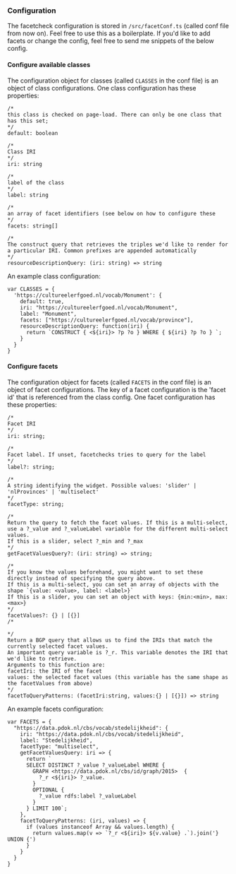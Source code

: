 ### Configuration

The facetcheck configuration is stored in `/src/facetConf.ts` (called conf file from now on). Feel free to use this as a boilerplate. If you'd like to add facets or change the config, feel free to send me snippets of the below config.

#### Configure available classes
The configuration object for classes (called `CLASSES` in the conf file) is an object of class configurations. One class configuration has these properties:
```
/*
this class is checked on page-load. There can only be one class that has this set;
*/
default: boolean

/*
Class IRI
*/
iri: string

/*
label of the class
*/
label: string

/*
an array of facet identifiers (see below on how to configure these
*/
facets: string[]

/*
The construct query that retrieves the triples we'd like to render for a particular IRI. Common prefixes are appended automatically
*/
resourceDescriptionQuery: (iri: string) => string
```

An example class configuration:

```
var CLASSES = {
  'https://cultureelerfgoed.nl/vocab/Monument': {
    default: true,
    iri: "https://cultureelerfgoed.nl/vocab/Monument",
    label: "Monument",
    facets: ["https://cultureelerfgoed.nl/vocab/province"],
    resourceDescriptionQuery: function(iri) {
      return `CONSTRUCT { <${iri}> ?p ?o } WHERE { ${iri} ?p ?o } `;
    }
  }
}
```

#### Configure facets
The configuration object for facets (called `FACETS` in the conf file) is an object of facet configurations. The key of a facet configuration is the 'facet id' that is referenced from the class config. One facet configuration has these properties:

```
/*
Facet IRI
*/
iri: string;

/*
Facet label. If unset, facetchecks tries to query for the label
*/
label?: string;

/*
A string identifying the widget. Possible values: 'slider' | 'nlProvinces' | 'multiselect'
*/
facetType: string;

/*
Return the query to fetch the facet values. If this is a multi-select, use a ?_value and ?_valueLabel variable for the different multi-select values.
If this is a slider, select ?_min and ?_max
*/
getFacetValuesQuery?: (iri: string) => string;

/*
If you know the values beforehand, you might want to set these directly instead of specifying the query above.
If this is a multi-select, you can set an array of objects with the shape `{value: <value>, label: <label>}`
If this is a slider, you can set an object with keys: {min:<min>, max:<max>}
*/
facetValues?: {} | [{}]
/*

*/
Return a BGP query that allows us to find the IRIs that match the currently selected facet values.
An important query variable is ?_r. This variable denotes the IRI that we'd like to retrieve.
Arguments to this function are:
facetIri: the IRI of the facet
values: the selected facet values (this variable has the same shape as the facetValues from above)
*/
facetToQueryPatterns: (facetIri:string, values:{} | [{}]) => string
```

An example facets configuration:
```
var FACETS = {
  "https://data.pdok.nl/cbs/vocab/stedelijkheid": {
    iri: "https://data.pdok.nl/cbs/vocab/stedelijkheid",
    label: "Stedelijkheid",
    facetType: "multiselect",
    getFacetValuesQuery: iri => {
      return `
      SELECT DISTINCT ?_value ?_valueLabel WHERE {
        GRAPH <https://data.pdok.nl/cbs/id/graph/2015>  {
          ?_r <${iri}> ?_value.
        }
        OPTIONAL {
          ?_value rdfs:label ?_valueLabel
        }
      } LIMIT 100`;
    },
    facetToQueryPatterns: (iri, values) => {
      if (values instanceof Array && values.length) {
        return values.map(v => `?_r <${iri}> ${v.value} .`).join('} UNION {')
      }
    }
  }
}
```
